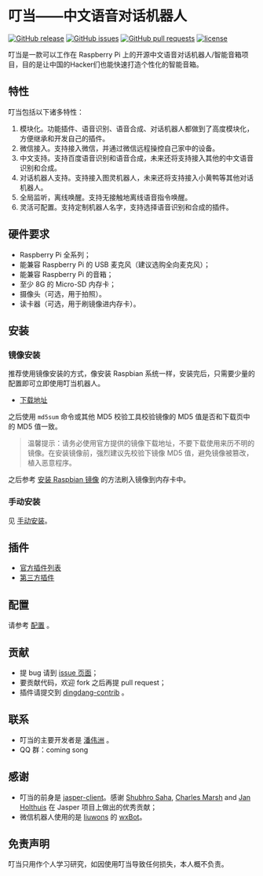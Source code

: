 叮当——中文语音对话机器人
=============

[![GitHub release](https://img.shields.io/github/release/wzpan/dingdang-robot.svg)](https://github.com/wzpan/dingdang-robot)
[![GitHub issues](https://img.shields.io/github/issues/wzpan/dingdang-robot.svg)](https://github.com/wzpan/dingdang-robot)
[![GitHub pull requests](https://img.shields.io/github/issues-pr/wzpan/dingdang-robot.svg)](https://github.com/wzpan/dingdang-robot)
[![license](https://img.shields.io/github/license/wzpan/dingdang-robot.svg)](https://github.com/wzpan/dingdang-robot)

叮当是一款可以工作在 Raspberry Pi 上的开源中文语音对话机器人/智能音箱项目，目的是让中国的Hacker们也能快速打造个性化的智能音箱。

## 特性

叮当包括以下诸多特性：

1. 模块化。功能插件、语音识别、语音合成、对话机器人都做到了高度模块化，方便继承和开发自己的插件。
2. 微信接入。支持接入微信，并通过微信远程操控自己家中的设备。
3. 中文支持。支持百度语音识别和语音合成，未来还将支持接入其他的中文语音识别和合成。
4. 对话机器人支持。支持接入图灵机器人，未来还将支持接入小黄鸭等其他对话机器人。
5. 全局监听，离线唤醒。支持无接触地离线语音指令唤醒。
6. 灵活可配置。支持定制机器人名字，支持选择语音识别和合成的插件。

## 硬件要求

* Raspberry Pi 全系列；
* 能兼容 Raspberry Pi 的 USB 麦克风（建议选购全向麦克风）；
* 能兼容 Raspberry Pi 的音箱；
* 至少 8G 的 Micro-SD 内存卡；
* 摄像头（可选，用于拍照）。
* 读卡器（可选，用于刷镜像进内存卡）。

## 安装

### 镜像安装

推荐使用镜像安装的方式，像安装 Raspbian 系统一样，安装完后，只需要少量的配置即可立即使用叮当机器人。

* [下载地址](https://github.com/wzpan/dingdang-robot/wiki/changelog)

之后使用 `md5sum` 命令或其他 MD5 校验工具校验镜像的 MD5 值是否和下载页中的 MD5 值一致。

> 温馨提示：请务必使用官方提供的镜像下载地址，不要下载使用来历不明的镜像。在安装镜像前，强烈建议先校验下镜像 MD5 值，避免镜像被篡改，植入恶意程序。

之后参考 [安装 Raspbian 镜像](https://www.raspberrypi.org/documentation/installation/) 的方法刷入镜像到内存卡中。

### 手动安装

见 [手动安装](https://github.com/wzpan/dingdang-robot/wiki/install)。

## 插件

* [官方插件列表](https://github.com/wzpan/dingdang-robot/wiki/plugins)
* [第三方插件](https://github.com/wzpan/dingdang-contrib)

## 配置

请参考 [配置](https://github.com/wzpan/dingdang-robot/wiki/configuration) 。

## 贡献

* 提 bug 请到 [issue 页面](https://github.com/wzpan/dingdang-robot/issues)；
* 要贡献代码，欢迎 fork 之后再提 pull request；
* 插件请提交到 [dingdang-contrib](https://github.com/wzpan/dingdang-contrib) 。

## 联系

* 叮当的主要开发者是 [潘伟洲](http://hahack.com) 。
* QQ 群：coming song

## 感谢

* 叮当的前身是 [jasper-client](https://github.com/jasperproject/jasper-client)。感谢 [Shubhro Saha](http://www.shubhro.com/), [Charles Marsh](http://www.crmarsh.com/) and [Jan Holthuis](http://homepage.ruhr-uni-bochum.de/Jan.Holthuis/) 在 Jasper 项目上做出的优秀贡献；
* 微信机器人使用的是 [liuwons](http://lwons.com/) 的 [wxBot](https://github.com/liuwons/wxBot)。

## 免责声明

叮当只用作个人学习研究，如因使用叮当导致任何损失，本人概不负责。